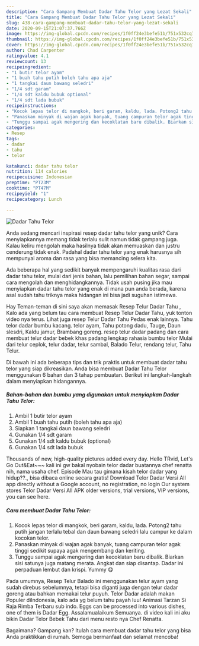 ```yaml
---
description: "Cara Gampang Membuat Dadar Tahu Telor yang Lezat Sekali"
title: "Cara Gampang Membuat Dadar Tahu Telor yang Lezat Sekali"
slug: 438-cara-gampang-membuat-dadar-tahu-telor-yang-lezat-sekali
date: 2020-09-15T21:07:37.766Z
image: https://img-global.cpcdn.com/recipes/1f0ff24e3befe51b/751x532cq70/dadar-tahu-telor-foto-resep-utama.jpg
thumbnail: https://img-global.cpcdn.com/recipes/1f0ff24e3befe51b/751x532cq70/dadar-tahu-telor-foto-resep-utama.jpg
cover: https://img-global.cpcdn.com/recipes/1f0ff24e3befe51b/751x532cq70/dadar-tahu-telor-foto-resep-utama.jpg
author: Chad Carpenter
ratingvalue: 4.1
reviewcount: 13
recipeingredient:
- "1 butir telor ayam"
- "1 buah tahu putih boleh tahu apa aja"
- "1 tangkai daun bawang seledri"
- "1/4 sdt garam"
- "1/4 sdt kaldu bubuk optional"
- "1/4 sdt lada bubuk"
recipeinstructions:
- "Kocok lepas telor di mangkok, beri garam, kaldu, lada. Potong2 tahu putih jangan terlalu tebal dan daun bawang seledri lalu campur ke dalam kocokan telor."
- "Panaskan minyak di wajan agak banyak, tuang campuran telor agak tinggi sedikit supaya agak mengembang dan keriting."
- "Tunggu sampai agak mengering dan kecoklatan baru dibalik. Biarkan sisi satunya juga matang merata. Angkat dan siap disantap. Dadar ini perpaduan lembut dan krispi. Yummy 😋"
categories:
- Resep
tags:
- dadar
- tahu
- telor

katakunci: dadar tahu telor 
nutrition: 114 calories
recipecuisine: Indonesian
preptime: "PT23M"
cooktime: "PT47M"
recipeyield: "1"
recipecategory: Lunch

---
```



![Dadar Tahu Telor](https://img-global.cpcdn.com/recipes/1f0ff24e3befe51b/751x532cq70/dadar-tahu-telor-foto-resep-utama.jpg)

Anda sedang mencari inspirasi resep dadar tahu telor yang unik? Cara menyiapkannya memang tidak terlalu sulit namun tidak gampang juga. Kalau keliru mengolah maka hasilnya tidak akan memuaskan dan justru cenderung tidak enak. Padahal dadar tahu telor yang enak harusnya sih mempunyai aroma dan rasa yang bisa memancing selera kita.

Ada beberapa hal yang sedikit banyak mempengaruhi kualitas rasa dari dadar tahu telor, mulai dari jenis bahan, lalu pemilihan bahan segar, sampai cara mengolah dan menghidangkannya. Tidak usah pusing jika mau menyiapkan dadar tahu telor yang enak di mana pun anda berada, karena asal sudah tahu triknya maka hidangan ini bisa jadi suguhan istimewa.

Hay Teman-teman di sini saya akan memasak Resep Telur Dadar Tahu , Kalo ada yang belum tau cara membuat Resep Telur Dadar Tahu, yuk tonton video nya terus. Lihat juga resep Telur Dadar Tahu Pedas enak lainnya. Tahu telor dadar bumbu kacang. telor ayam, Tahu potong dadu, Tauge, Daun slesdri, Kaldu jamur, Brambang goreng. resep telur dadar padang dan cara membuat telur dadar bebek khas padang lengkap rahasia bumbu telor Mulai dari telur ceplok, telur dadar, telur sambal, Balado Telur, rendang telur, Tahu Telur.


Di bawah ini ada beberapa tips dan trik praktis untuk membuat dadar tahu telor yang siap dikreasikan. Anda bisa membuat Dadar Tahu Telor menggunakan 6 bahan dan 3 tahap pembuatan. Berikut ini langkah-langkah dalam menyiapkan hidangannya.

<!--inarticleads1-->

##### Bahan-bahan dan bumbu yang digunakan untuk menyiapkan Dadar Tahu Telor:

1. Ambil 1 butir telor ayam
1. Ambil 1 buah tahu putih (boleh tahu apa aja)
1. Siapkan 1 tangkai daun bawang seledri
1. Gunakan 1/4 sdt garam
1. Gunakan 1/4 sdt kaldu bubuk (optional)
1. Gunakan 1/4 sdt lada bubuk


Thousands of new, high-quality pictures added every day. Hello TRvid, Let&#39;s Go Out&amp;Eat~~~ kali ini gw bakal nyobain telor dadar buatannya chef renatta nih, nama usaha chef. Episode Mau tau gimana kisah telor dadar yang hidup??., bisa dibaca online secara gratis! Download Telor Dadar Versi All app directly without a Google account, no registration, no login Our system stores Telor Dadar Versi All APK older versions, trial versions, VIP versions, you can see here. 

<!--inarticleads2-->

##### Cara membuat Dadar Tahu Telor:

1. Kocok lepas telor di mangkok, beri garam, kaldu, lada. Potong2 tahu putih jangan terlalu tebal dan daun bawang seledri lalu campur ke dalam kocokan telor.
1. Panaskan minyak di wajan agak banyak, tuang campuran telor agak tinggi sedikit supaya agak mengembang dan keriting.
1. Tunggu sampai agak mengering dan kecoklatan baru dibalik. Biarkan sisi satunya juga matang merata. Angkat dan siap disantap. Dadar ini perpaduan lembut dan krispi. Yummy 😋


Pada umumnya, Resep Telur Balado ini menggunakan telur ayam yang sudah direbus sebelumnya, tetapi bisa diganti juga dengan telur dadar goreng atau bahkan memakai telur puyuh. Telor Dadar adalah makan Populer diIndonesia, kalo ada yg belum tahu payah luu! Animasi Tarzan Si Raja Rimba Terbaru sub indo. Eggs can be processed into various dishes, one of them is Dadar Egg. Assalamualaikum Semuanya. di video kali ini aku bikin Dadar Telor Bebek Tahu dari menu resto nya Chef Renatta. 

Bagaimana? Gampang kan? Itulah cara membuat dadar tahu telor yang bisa Anda praktikkan di rumah. Semoga bermanfaat dan selamat mencoba!
